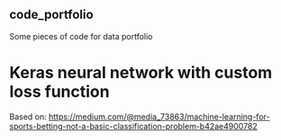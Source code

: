 ## code_portfolio
Some pieces of code for data portfolio

# Keras neural network with custom loss function
Based on: https://medium.com/@media_73863/machine-learning-for-sports-betting-not-a-basic-classification-problem-b42ae4900782
